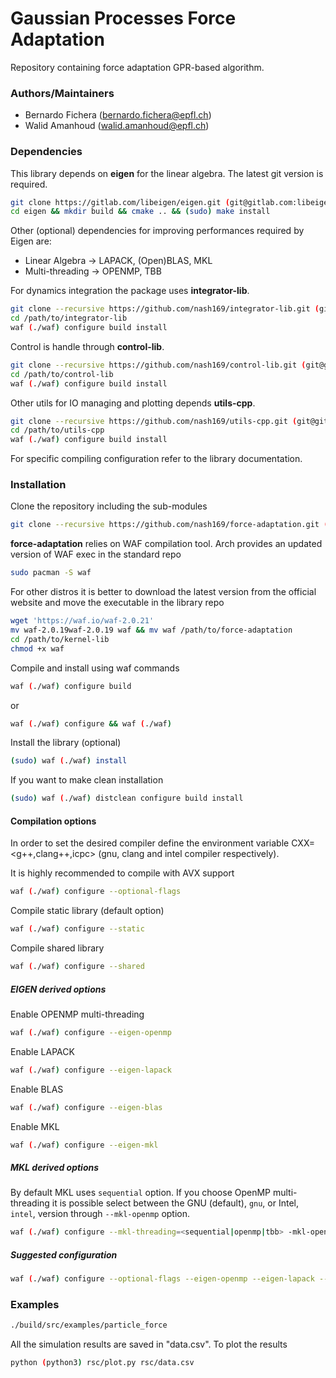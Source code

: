 # Gaussian Processes Force Adaptation
Repository containing force adaptation GPR-based algorithm.

### Authors/Maintainers
- Bernardo Fichera (bernardo.fichera@epfl.ch)
- Walid Amanhoud (walid.amanhoud@epfl.ch)

### Dependencies
This library depends on **eigen** for the linear algebra. The latest git version is required.
```sh
git clone https://gitlab.com/libeigen/eigen.git (git@gitlab.com:libeigen/eigen.git)
cd eigen && mkdir build && cmake .. && (sudo) make install
```
Other (optional) dependencies for improving performances required by Eigen are:
- Linear Algebra -> LAPACK, (Open)BLAS, MKL
- Multi-threading -> OPENMP, TBB

For dynamics integration the package uses **integrator-lib**.
```sh
git clone --recursive https://github.com/nash169/integrator-lib.git (git@github.com:nash169/integrator-lib.git)
cd /path/to/integrator-lib
waf (./waf) configure build install
```
Control is handle through **control-lib**.
```sh
git clone --recursive https://github.com/nash169/control-lib.git (git@github.com:nash169/control-lib.git)
cd /path/to/control-lib
waf (./waf) configure build install
```
Other utils for IO managing and plotting depends **utils-cpp**.
```sh
git clone --recursive https://github.com/nash169/utils-cpp.git (git@github.com:nash169/utils-cpp.git)
cd /path/to/utils-cpp
waf (./waf) configure build install
```
For specific compiling configuration refer to the library documentation.

### Installation
Clone the repository including the sub-modules
```sh
git clone --recursive https://github.com/nash169/force-adaptation.git (git@github.com:nash169/force-adaptation.git)
```
**force-adaptation** relies on WAF compilation tool.
Arch provides an updated version of WAF exec in the standard repo
```sh
sudo pacman -S waf
```
For other distros it is better to download the latest version from the official website and move the executable in the library repo
```sh
wget 'https://waf.io/waf-2.0.21'
mv waf-2.0.19waf-2.0.19 waf && mv waf /path/to/force-adaptation
cd /path/to/kernel-lib
chmod +x waf
```
Compile and install using waf commands
```sh
waf (./waf) configure build
```
or
```sh
waf (./waf) configure && waf (./waf)
```
Install the library (optional)
```sh
(sudo) waf (./waf) install
```
If you want to make clean installation
```sh
(sudo) waf (./waf) distclean configure build install
```

#### Compilation options
In order to set the desired compiler define the environment variable CXX=<g++,clang++,icpc> (gnu, clang and intel compiler respectively).

It is highly recommended to compile with AVX support
```sh
waf (./waf) configure --optional-flags
```
Compile static library (default option)
```sh
waf (./waf) configure --static
```
Compile shared library
```sh
waf (./waf) configure --shared
```
##### EIGEN derived options
Enable OPENMP multi-threading
```sh
waf (./waf) configure --eigen-openmp
```
Enable LAPACK
```sh
waf (./waf) configure --eigen-lapack
```
Enable BLAS
```sh
waf (./waf) configure --eigen-blas
```
Enable MKL
```sh
waf (./waf) configure --eigen-mkl
```
##### MKL derived options
By default MKL uses `sequential` option. If you choose OpenMP multi-threading it is possible select between the GNU (default), `gnu`, or Intel, `intel`, version through `--mkl-openmp` option.
```sh
waf (./waf) configure --mkl-threading=<sequential|openmp|tbb> -mkl-openmp=<gnu|intel>
```
##### Suggested configuration
```sh
waf (./waf) configure --optional-flags --eigen-openmp --eigen-lapack --eigen-blas --eigen-mkl --mkl-threading=tbb
```

### Examples
```sh
./build/src/examples/particle_force
```
All the simulation results are saved in "data.csv". To plot the results
```sh
python (python3) rsc/plot.py rsc/data.csv
```